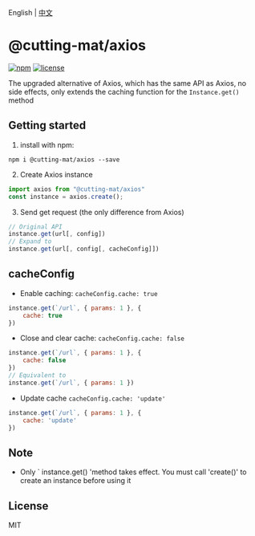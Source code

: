 English | [中文](README_CN.md)

# @cutting-mat/axios

[![npm](https://img.shields.io/npm/v/@cutting-mat/axios.svg)](https://www.npmjs.com/package/@cutting-mat/axios) [![license](https://img.shields.io/github/license/cutting-mat/axios.svg)]()

The upgraded alternative of Axios, which has the same API as Axios, no side effects, only extends the caching function for the `Instance.get()` method

## Getting started

1. install with npm:

```shell
npm i @cutting-mat/axios --save
```

2. Create Axios instance

``` js
import axios from "@cutting-mat/axios"
const instance = axios.create();

```

3. Send get request (the only difference from Axios)

``` js
// Original API
instance.get(url[, config])
// Expand to
instance.get(url[, config[, cacheConfig]])
```

## cacheConfig

- Enable caching: `cacheConfig.cache: true`

``` js
instance.get(`/url`, { params: 1 }, {
    cache: true
})

```

- Close and clear cache: `cacheConfig.cache: false`

``` js
instance.get(`/url`, { params: 1 }, {
    cache: false
})
// Equivalent to
instance.get(`/url`, { params: 1 })


```

- Update cache `cacheConfig.cache: 'update'`

``` js
instance.get(`/url`, { params: 1 }, {
    cache: 'update'
})

```

## Note

- Only ` instance.get() 'method takes effect. You must call 'create()' to create an instance before using it

## License

MIT
